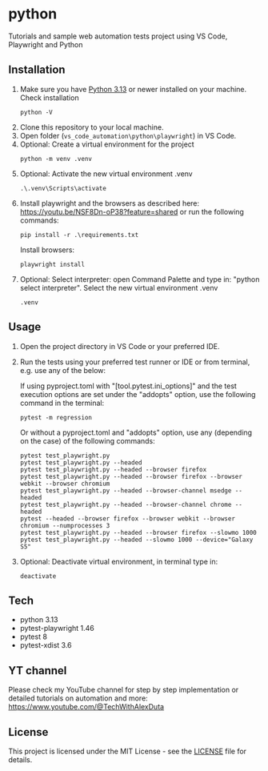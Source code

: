 # python
Tutorials and sample web automation tests project using VS Code, Playwright and Python

## Installation
1. Make sure you have [Python 3.13](https://www.python.org/downloads/) or newer installed on your machine. Check installation
    ```PS
    python -V
    ```
2. Clone this repository to your local machine.
3. Open folder (`vs_code_automation\python\playwright`) in VS Code. 
4. Optional: Create a virtual environment for the project
    ```
    python -m venv .venv
    ```
5. Optional: Activate the new virtual environment .venv
    ```
    .\.venv\Scripts\activate
    ```
6. Install playwright and the browsers as described here: https://youtu.be/NSF8Dn-oP38?feature=shared or run the following commands:
    ```PS
    pip install -r .\requirements.txt
    ```
    Install browsers:
    ```PS
    playwright install
    ```
7. Optional:  Select interpreter: open Command Palette and type in: "python select interpreter". Select the new virtual environment .venv
    ```
    .venv
    ```

## Usage
1. Open the project directory in VS Code or your preferred IDE. 
2. Run the tests using your preferred test runner or IDE or from terminal, e.g. use any of the below:

    If using pyproject.toml with "[tool.pytest.ini_options]" and the test execution options are set under the "addopts" option, use the following command in the terminal:
    ```
    pytest -m regression
    ```
    Or without a pyproject.toml and "addopts" option, use any (depending on the case) of the following commands:
    ```PS
    pytest test_playwright.py
    pytest test_playwright.py --headed
    pytest test_playwright.py --headed --browser firefox
    pytest test_playwright.py --headed --browser firefox --browser webkit --browser chromium
    pytest test_playwright.py --headed --browser-channel msedge --headed
    pytest test_playwright.py --headed --browser-channel chrome --headed
    pytest --headed --browser firefox --browser webkit --browser chromium --numprocesses 3
    pytest test_playwright.py --headed --browser firefox --slowmo 1000
    pytest test_playwright.py --headed --slowmo 1000 --device="Galaxy S5"
    ```
3. Optional: Deactivate virtual environment, in terminal type in:
    ```
    deactivate
    ```

## Tech
- python 3.13
- pytest-playwright 1.46
- pytest 8
- pytest-xdist 3.6

## YT channel
Please check my YouTube channel for step by step implementation or detailed tutorials on automation and more: https://www.youtube.com/@TechWithAlexDuta

## License
This project is licensed under the MIT License - see the [LICENSE](LICENSE) file for details.
